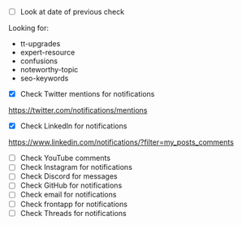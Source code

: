 - [ ] Look at date of previous check

Looking for:

- tt-upgrades
- expert-resource
- confusions
- noteworthy-topic
- seo-keywords

- [x] Check Twitter mentions for notifications

https://twitter.com/notifications/mentions

- [x] Check LinkedIn for notifications

https://www.linkedin.com/notifications/?filter=my_posts_comments

- [ ] Check YouTube comments
- [ ] Check Instagram for notifications
- [ ] Check Discord for messages
- [ ] Check GitHub for notifications
- [ ] Check email for notifications
- [ ] Check frontapp for notifications
- [ ] Check Threads for notifications
